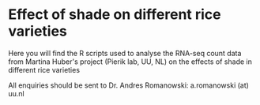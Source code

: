 # Effect of shade on different rice varieties

Here you will find the R scripts used to analyse the RNA-seq count data from Martina Huber's project (Pierik lab, UU, NL) on the effects of shade in different rice varieties

All enquiries should be sent to Dr. Andres Romanowski: a.romanowski (at) uu.nl
